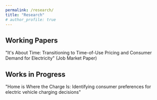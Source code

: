```yaml
---
permalink: /research/
title: "Research"
# author_profile: true
---
```


Working Papers
---
"It's About Time: Transitioning to Time-of-Use Pricing and Consumer Demand for Electricity" (Job Market
Paper)

Works in Progress
---
"Home is Where the Charge Is: Identifying consumer preferences for electric vehicle charging decisions"